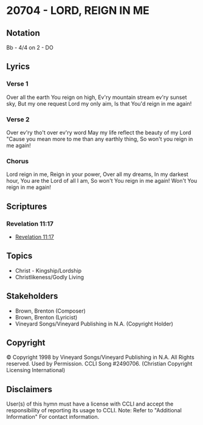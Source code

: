# 20704 - LORD, REIGN IN ME

## Notation

Bb - 4/4 on 2 - DO

## Lyrics

### Verse 1

Over all the earth You reign on high, Ev'ry mountain stream ev'ry sunset sky, But my one request Lord my only aim, Is that You'd reign in me again!

### Verse 2

Over ev'ry tho't over ev'ry word May my life reflect the beauty of my Lord "Cause you mean  more to me than any earthly thing, So won't you reign in me again!

### Chorus

Lord reign in me, Reign in your power, Over all my dreams, In my darkest hour, You are the Lord of all I am, So won't You reign in me again! Won't You reign in me again!


## Scriptures

### Revelation 11:17

- [Revelation 11:17](https://www.biblegateway.com/passage/?search=Revelation%2011%3A17)


## Topics

- Christ - Kingship/Lordship
- Christlikeness/Godly Living

## Stakeholders

- Brown, Brenton (Composer)
- Brown, Brenton (Lyricist)
- Vineyard Songs/Vineyard Publishing in N.A. (Copyright Holder)

## Copyright

© Copyright 1998 by Vineyard Songs/Vineyard Publishing in N.A. All Rights reserved. Used by Permission. CCLI Song #2490706.
(Christian Copyright Licensing International)

## Disclaimers

User(s) of this hymn must have a license with CCLI and accept the responsibility of reporting its usage to CCLI.
Note: Refer to "Additional Information" For contact information.

